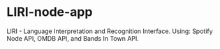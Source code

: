 # LIRI-node-app
LIRI - Language Interpretation and Recognition Interface. Using: Spotify Node API, OMDB API, and  Bands In Town API.
